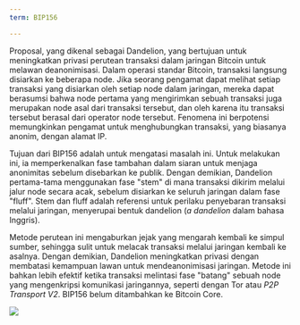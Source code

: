 ```yaml
---
term: BIP156

---
```

Proposal, yang dikenal sebagai Dandelion, yang bertujuan untuk meningkatkan privasi perutean transaksi dalam jaringan Bitcoin untuk melawan deanonimisasi. Dalam operasi standar Bitcoin, transaksi langsung disiarkan ke beberapa node. Jika seorang pengamat dapat melihat setiap transaksi yang disiarkan oleh setiap node dalam jaringan, mereka dapat berasumsi bahwa node pertama yang mengirimkan sebuah transaksi juga merupakan node asal dari transaksi tersebut, dan oleh karena itu transaksi tersebut berasal dari operator node tersebut. Fenomena ini berpotensi memungkinkan pengamat untuk menghubungkan transaksi, yang biasanya anonim, dengan alamat IP.

Tujuan dari BIP156 adalah untuk mengatasi masalah ini. Untuk melakukan ini, ia memperkenalkan fase tambahan dalam siaran untuk menjaga anonimitas sebelum disebarkan ke publik. Dengan demikian, Dandelion pertama-tama menggunakan fase "stem" di mana transaksi dikirim melalui jalur node secara acak, sebelum disiarkan ke seluruh jaringan dalam fase "fluff". Stem dan fluff adalah referensi untuk perilaku penyebaran transaksi melalui jaringan, menyerupai bentuk dandelion (*a dandelion* dalam bahasa Inggris).

Metode perutean ini mengaburkan jejak yang mengarah kembali ke simpul sumber, sehingga sulit untuk melacak transaksi melalui jaringan kembali ke asalnya. Dengan demikian, Dandelion meningkatkan privasi dengan membatasi kemampuan lawan untuk mendeanonimisasi jaringan. Metode ini bahkan lebih efektif ketika transaksi melintasi fase "batang" sebuah node yang mengenkripsi komunikasi jaringannya, seperti dengan Tor atau *P2P Transport V2*. BIP156 belum ditambahkan ke Bitcoin Core.

![](../../dictionnaire/assets/36.webp)